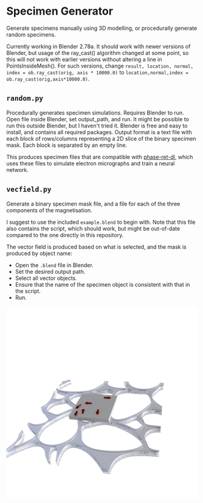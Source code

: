 # Specimen Generator

Generate specimens manually using 3D modelling, or procedurally generate random specimens.

Currently working in Blender 2.78a. It should work with newer versions of Blender, but usage of the ray_cast() algorithm changed at some point, so this will not work with earlier versions without altering a line in PointsInsideMesh(). For such versions, change `result, location, normal, index = ob.ray_cast(orig, axis * 10000.0)` to `location,normal,index = ob.ray_cast(orig,axis*10000.0)`.

## `random.py`

Procedurally generates specimen simulations. Requires Blender to run. Open file inside Blender, set output_path, and run. It might be possible to run this outside Blender, but I haven't tried it. Blender is free and easy to install, and contains all required packages. Output format is a text file with each block of rows/columns representing a 2D slice of the binary specimen mask. Each block is separated by an empty line. 

This produces specimen files that are compatible with [phase-ret-dl](https://github.com/zac-k/phase-ret-dl), which uses these files to simulate electron micrographs and train a neural network.

## `vecfield.py`

Generate a binary specimen mask file, and a file for each of the three components of the magnetisation.

I suggest to use the included `example.blend` to begin with. Note that this file also contains the script, which should work, but might be out-of-date compared to the one directly in this repository.

The vector field is produced based on what is selected, and the mask is produced by object name:
* Open the `.blend` file in Blender. 
* Set the desired output path. 
* Select all vector objects. 
* Ensure that the name of the specimen object is consistent with that in the script. 
* Run.

![example](./example/example.png)
